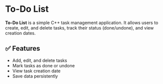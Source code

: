 # To-Do List

**To-Do List** is a simple C++ task management application. It allows users to create, edit, and delete tasks, track their status (done/undone), and view creation dates.

## ✅ Features

- Add, edit, and delete tasks
- Mark tasks as done or undone
- View task creation date
- Save data persistently
